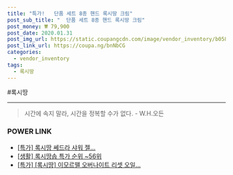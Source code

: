 ```yaml
--- 
title: "특가!   단품 세트 8종 핸드 록시땅 크림" 
post_sub_title: "  단품 세트 8종 핸드 록시땅 크림" 
post_money: ₩ 79,900 
post_date: 2020.01.31 
post_img_url: https://static.coupangcdn.com/image/vendor_inventory/b058/7b69e89dfac4f2c12ff0920984e1d427f888e7b40e345853761455452dd9.jpg 
post_link_url: https://coupa.ng/bnNbCG 
categories: 
  - vendor_inventory 
tags: 
  - 록시땅 
--- 
```

  #록시땅 
<hr> 

> 시간에 속지 말라, 시간을 정복할 수가 없다. - W.H.오든 


### POWER LINK

* <a href="https://blog.naver.com/an0733/221791116469" target="_blank">[특가] 록시땅 쎄드라 샤워 젤...</a>
* <a href="https://blog.naver.com/sakai111/221786104206" target="_blank"> [생활] 록시땅솝 특가 순위 ~56위</a>
* <a href="https://blog.naver.com/sakai111/221786225578" target="_blank">[특가] [록시땅] 이모르뗄 오버나이트 리셋 오일...</a>
